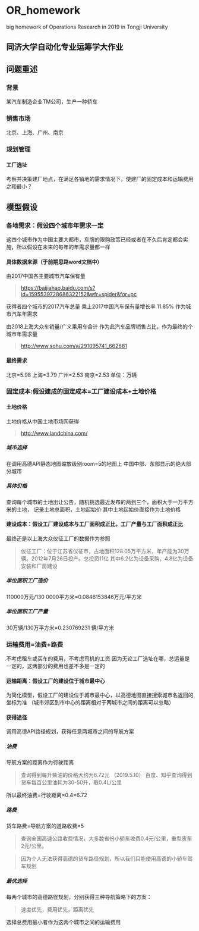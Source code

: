# OR_homework
big homework of Operations Research in 2019 in Tongji University

同济大学自动化专业运筹学大作业
-----------------
## 问题重述
### 背景
某汽车制造企业TM公司，生产一种轿车
### 销售市场
北京、上海、广州、南京
### 规划管理
#### 工厂选址
考察并决策建厂地点，在满足各销地的需求情况下，使建厂的固定成本和运输费用之和最小？

## 模型假设
### 各地需求：假设四个城市年需求一定
这四个城市作为中国主要大都市，车牌的限购政策已经或者在不久后肯定都会实施，所以假设在未来的每年的年需求量都一样
#### 具体数据来源（于前期思路word文档中）
由2017中国各主要城市汽车保有量
> https://baijiahao.baidu.com/s?id=1595539728686322152&wfr=spider&for=pc

获得者四个城市的2017汽车总量
乘上2017中国汽车保有量增长率 11.85% 作为城市汽车年需求

由2018上海大众车销量/广义乘用车合计 作为此汽车品牌销售占比，作为最终的个城市年需求量
> http://www.sohu.com/a/291095741_662681
#### 最终需求
北京=5.98
上海=3.79
广州=2.53
南京=2.53
单位：万辆

### 固定成本:假设建成的固定成本=工厂建设成本+土地价格
#### 土地价格
土地价格从中国土地市场网获得
> http://www.landchina.com/

##### 城市选择
在调用高德API静态地图缩放级别room=5的地图上
中国中部、东部显示的绝大部分城市

##### 具体价格
查询每个城市的土地出让公告，随机挑选最近发布的两到三个，面积大于一万平方米的土地，
记录土地总面积，土地起始价
其中土地起始价直接作为土地价格

#### 建设成本：假设工厂建设成本与工厂面积成正比，工厂产量与工厂面积成正比
最终还是以上海大众仪征工厂的数据作为参照
> 仪征工厂：位于江苏省仪征市，占地面积128.05万平方米，年产能为30万辆。2012年7月26日投产。总投资11亿 其中6.2亿为设备采购，4.8亿为设备安装和厂房建设

##### 单位面积工厂造价
110000万元/130 0000平方米=0.0846153846万元/平方米
##### 单位面积工厂产量
30万辆/130万平方米=0.230769231 辆/平方米

### 运输费用=油费+路费
不考虑租车或买车的费用，不考虑司机的工资
因为无论工厂选址在哪，总运量是一定的，这两部分的费用也差不多是一定的
#### 运输距离：假设工厂的建设位于城市最中心
为简化模型，假设工厂的建设位于城市最中心，以高德地图直接搜索城市名返回的坐标为准
（城市郊区到市中心的距离相对于两城市之间的距离可以忽略）
#### 获得途径
调用高德API路径规划，获得任意两城市之间的导航方案
##### 油费
导航方案的距离作为行驶距离
> 查询得到每升柴油的价格大约为6.72元 （2019.5.10）
> 百度、知乎查询得到货车每百公里油耗为30-50升，取0.4L/公里

所以最终油费=行驶距离×0.4×6.72

##### 路费
货车路费=导航方案的道路收费×5
> 查询全国高速公路收费情况，大多数省份小轿车收费0.4元/公里，重型货车2元/公里。

> 因为个人无法获得高德的货车路径规划，所以我们只能使用高德的小轿车驾车规划

##### 最优选择
每两个城市的高德路径规划，分别获得三种导航策略下的方案：
>速度优先，费用优先，距离优先

选择总费用最小者作为这两个城市之间的运输费用


